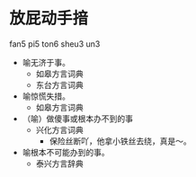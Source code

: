 # 放屁动手揞
fan5 pi5 ton6 sheu3 un3
+ 喻无济于事。
  * 如皋方言词典
  * 东台方言词典
+ 喻惊慌失措。
  * 如皋方言词典
+ （喻）做傻事或根本办不到的事
  * 兴化方言词典
    - 保险丝断吖，他拿小铁丝去绕，真是～。
+ 喻根本不可能办到的事。
  * 泰兴方言辞典